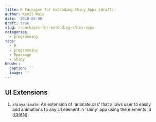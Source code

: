 ```yaml
---
title: R Packages for Extending Shiny Apps [draft]
author: Kamil Wais
date: '2018-05-06'
draft: true
slug: r-packages-for-extending-shiny-apps
categories:
  - programming
tags:
  - R
  - programming
  - Rpackage
  - Shiny
header:
  caption: ''
  image: ''
---
```



## UI Extensions

1. `shinyanimate`: An extension of 'animate.css' that allows user to easily add animations to any UI element in 'shiny' app using the elements id [[CRAN](https://cran.r-project.org/web/packages/shinyanimate/index.html)].
